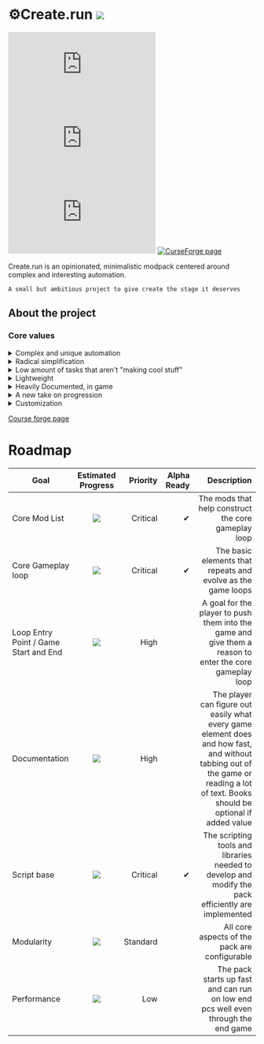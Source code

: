 # ⚙️Create.run         [![](http://cf.way2muchnoise.eu/versions/518606_latest.svg)](https://minecraft.curseforge.com/projects/518606)
[![GitHub release (latest by date)](https://img.shields.io/github/v/release/PandaBoy444/Create.run)](https://github.com/PandaBoy444/Create.run/releases)
[![GitHub issues](https://img.shields.io/github/issues/PandaBoy444/Create.run)](https://github.com/PandaBoy444/Create.run/issues?q=is%3Aissue+is%3Aopen+sort%3Acomments-desc)
[![GitHub last commit](https://img.shields.io/github/last-commit/PandaBoy444/Create.run)](https://github.com/PandaBoy444/Create.run/commits)
[![CurseForge page](http://cf.way2muchnoise.eu/518606.svg)](https://minecraft.curseforge.com/projects/518606)

Create.run is an opinionated, minimalistic modpack centered around complex and interesting automation.

    A small but ambitious project to give create the stage it deserves
## About the project
### Core values
<details>
  <summary>Complex and unique automation</summary>
  
Using Create and Botanias natural automation focus as a loose base, we are constructing processing lines with depth and options.
* Create - A core part of the pack, the unique logistics and processes of the mod allow us to explore new territory in problem solving and creative automation*1
* Botania - Another core element of the run experience.
* Quark + oddities
* Supplementaries
</details>
<details>
  <summary>Radical simplification</summary>
  
    No clutter. Every item and block has ~~a reason~~ at least a few reasons to be in the game.
</details>
<details>
  <summary>Low amount of tasks that aren't "making cool stuff"</summary>
  
* Effortless building - with the configs that allow you to build and destroy huge things right out of the gate.
* Ore excavator - trees and veins are quickly dealt with
* Refined Storage - without any automation parts, it is just a fancy way to access your storage to make your life easier without taking away any of the cool automation
</details>
<details>
  <summary>Lightweight</summary>
  
The pack has around 60 mods, takes less than a minute to boot!
</details>
<details>
  <summary>Heavily Documented, in game</summary>
  
    
</details>
<details>
  <summary>A new take on progression</summary>
  
Consistency and fun, sense based processes over realistic ones
</details>

<details>
  <summary>Customization</summary>
  
we have a clear gameplay loop we try to enforce, but if there is something that doesn't fit, you should be able to change it easily.
</details>






[Course forge page](https://www.curseforge.com/minecraft/modpacks/create-run)

# Roadmap
|Goal                              	    |Estimated Progress           |Priority  |Alpha Ready	|Description |
|--------------------------------------|:---------------------------------:|-----------:|-------------:|------------------------:|
|Core Mod List                         | ![](https://progress-bar.dev/75)  | Critical   | ✔				| The mods that help construct the core gameplay loop|
|Core Gameplay loop                    | ![](https://progress-bar.dev/80)  | Critical   | ✔				| The basic elements that repeats and evolve as the game loops|
|Loop Entry Point / Game Start and End | ![](https://progress-bar.dev/30)  | High       |   			| A goal for the player to push them into the game and give them a reason to enter the core gameplay loop|
|Documentation                         | ![](https://progress-bar.dev/40)  | High       |   			| The player can figure out easily what every game element does and how fast, and without tabbing out of the game or reading a lot of text. Books should be optional if added value |
|Script base                           | ![](https://progress-bar.dev/75)  | Critical   | ✔			| The scripting tools and libraries needed to develop and modify the pack efficiently are implemented|
|Modularity                            | ![](https://progress-bar.dev/70)  | Standard   |   			| All core aspects of the pack are configurable|
|Performance                           | ![](https://progress-bar.dev/65)  | Low       	|   			| The pack starts up fast and can run on low end pcs well even through the end game|
